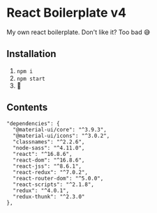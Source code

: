 # React Boilerplate v4
My own react boilerplate. Don't like it? Too bad 😅

## Installation
1. `npm i`
2. `npm start`
3. 🎉

## Contents
```
"dependencies": {
  "@material-ui/core": "^3.9.3",
  "@material-ui/icons": "^3.0.2",
  "classnames": "^2.2.6",
  "node-sass": "^4.11.0",
  "react": "^16.8.6",
  "react-dom": "^16.8.6",
  "react-jss": "^8.6.1",
  "react-redux": "^7.0.2",
  "react-router-dom": "^5.0.0",
  "react-scripts": "^2.1.8",
  "redux": "^4.0.1",
  "redux-thunk": "^2.3.0"
},
```
